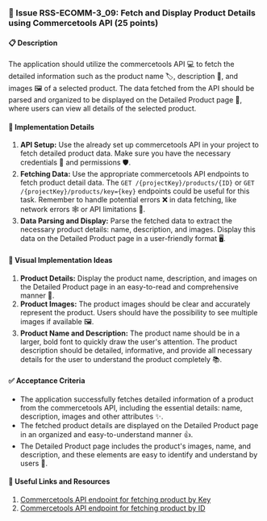### 🎯 Issue RSS-ECOMM-3_09: Fetch and Display Product Details using Commercetools API (25 points)

#### 📋 Description

The application should utilize the commercetools API 💻 to fetch the detailed information such as the product name 🏷️, description 📝, and images 🖼️ of a selected product. The data fetched from the API should be parsed and organized to be displayed on the Detailed Product page 📄, where users can view all details of the selected product.

#### 🔨 Implementation Details

1. **API Setup:** Use the already set up commercetools API in your project to fetch detailed product data. Make sure you have the necessary credentials 🔑 and permissions 🛡️.
2. **Fetching Data:** Use the appropriate commercetools API endpoints to fetch product detail data. The `GET /{projectKey}/products/{ID}` or `GET /{projectKey}/products/key={key}` endpoints could be useful for this task. Remember to handle potential errors ❌ in data fetching, like network errors 🕸️ or API limitations 🚧.
3. **Data Parsing and Display:** Parse the fetched data to extract the necessary product details: name, description, and images. Display this data on the Detailed Product page in a user-friendly format 🖥️.

#### 🎨 Visual Implementation Ideas

1. **Product Details:** Display the product name, description, and images on the Detailed Product page in an easy-to-read and comprehensive manner 📖.
2. **Product Images:** The product images should be clear and accurately represent the product. Users should have the possibility to see multiple images if available 🖼️.
3. **Product Name and Description:** The product name should be in a larger, bold font to quickly draw the user's attention. The product description should be detailed, informative, and provide all necessary details for the user to understand the product completely 📚.

#### ✅ Acceptance Criteria

- The application successfully fetches detailed information of a product from the commercetools API, including the essential details: name, description, images and other attributes ✨.
- The fetched product details are displayed on the Detailed Product page in an organized and easy-to-understand manner 👍.
- The Detailed Product page includes the product's images, name, and description, and these elements are easy to identify and understand by users 👥.

#### 🔗 Useful Links and Resources

1. [Commercetools API endpoint for fetching product by Key](https://docs.commercetools.com/api/projects/products#get-product-by-key)
2. [Commercetools API endpoint for fetching product by ID](https://docs.commercetools.com/api/projects/products#get-product-by-id)
